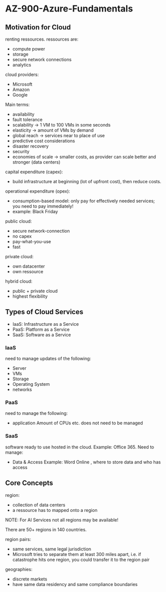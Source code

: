 # AZ-900-Azure-Fundamentals

## Motivation for Cloud
renting ressources.
ressources are:
* compute power
* storage 
* secure network connections
* analytics

cloud providers:
* Microsoft
* Amazon
* Google

Main terms:
* availability
* fault tolerance
* scalability -> 1 VM to 100 VMs in some seconds
* elasticity -> amount of VMs by demand
* global reach -> services near to place of use
* predictive cost considerations
* disaster recovery
* security
* economies of scale -> smaller costs, as provider can scale better and stronger (data centers)

capital expenditure (capex):
* build infrastructure at beginning (lot of upfront cost), then reduce costs.

operational expenditure (opex):
* consumption-based model: only pay for effectively needed services; you need to pay immediately!
* example: Black Friday

public cloud:
* secure network-connection
* no capex
* pay-what-you-use
* fast

private cloud:
* own datacenter
* own ressource

hybrid cloud:
* public + private cloud
* highest flexibility

## Types of Cloud Services
* IaaS: Infrastructure as a Service
* PaaS: Platform as a Service
* SaaS: Software as a Service

### IaaS
need to manage updates of the following:
* Server
* VMs
* Storage
* Operating System
* networks

### PaaS
need to manage the following:
* application
Amount of CPUs etc. does not need to be managed

### SaaS
software ready to use hosted in the cloud.
Example: Office 365.
Need to manage:
* Data & Access
Example: Word Online , where to store data and who has access

## Core Concepts
region:
* collection of data centers
* a ressource has to mapped onto a region

NOTE: For AI Services not all regions may be available!

There are 50+ regions in 140 countries.

region pairs:
* same services, same legal jurisdiction
* Microsoft tries to separate them at least 300 miles apart, i.e. if catastrophe hits one region, you could transfer it to the region pair

geographies:
* discrete markets
* have same data residency and same compliance boundaries
